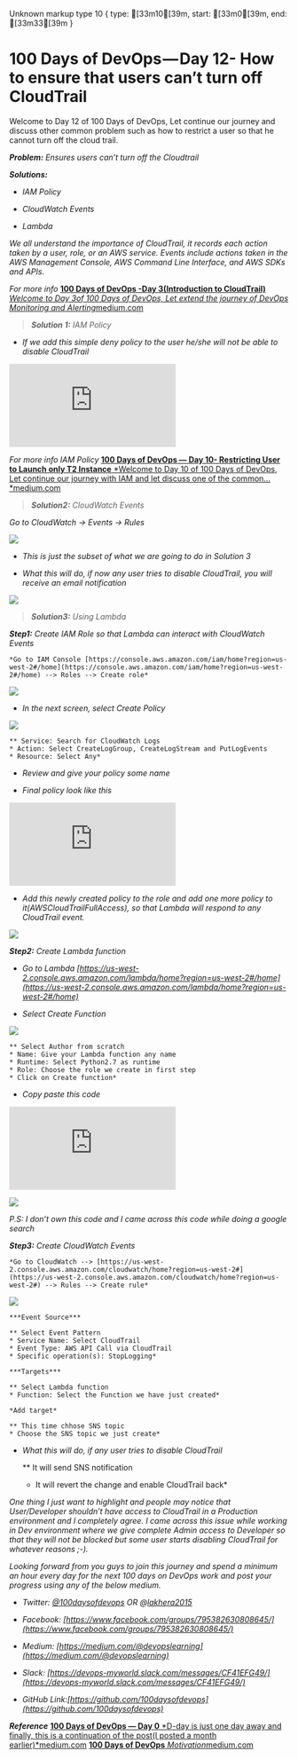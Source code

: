 Unknown markup type 10 { type: [33m10[39m, start: [33m0[39m, end: [33m33[39m }

# 100 Days of DevOps — Day 12- How to ensure that users can’t turn off CloudTrail

Welcome to Day 12 of 100 Days of DevOps, Let continue our journey and discuss other common problem such as how to restrict a user so that he cannot turn off the cloud trail.

***Problem:** Ensures users can’t turn off the Cloudtrail*

***Solutions:***

* *IAM Policy*

* *CloudWatch Events*

* *Lambda*

*We all understand the importance of CloudTrail, it records each action taken by a user, role, or an AWS service. Events include actions taken in the AWS Management Console, AWS Command Line Interface, and AWS SDKs and APIs.*

*For more info*
[**100 Days of DevOps -Day 3(Introduction to CloudTrail)**
*Welcome to Day 3of 100 Days of DevOps, Let extend the journey of DevOps Monitoring and Alerting*medium.com](https://medium.com/@devopslearning/100-days-of-devops-day-3-introduction-to-cloudtrail-5ce923f44584)
> ***Solution 1:** IAM Policy*

* *If we add this simple deny policy to the user he/she will not be able to disable CloudTrail*

<iframe src="https://medium.com/media/b6320089b3848aa321222b84ce0cb7c2" frameborder=0></iframe>

*For more info IAM Policy*
[**100 Days of DevOps — Day 10- Restricting User to Launch only T2 Instance**
*Welcome to Day 10 of 100 Days of DevOps, Let continue our journey with IAM and let discuss one of the common…*medium.com](https://medium.com/devopslinks/100-days-of-devops-day-10-restricting-user-to-launch-only-t2-instance-509aaaec5aa2)
> ***Solution2:** CloudWatch Events*

*Go to CloudWatch → Events → Rules*

![](https://cdn-images-1.medium.com/max/5756/1*Y6pLRUIF5zs585sxp5zB9w.png)

* *This is just the subset of what we are going to do in Solution 3*

* *What this will do, if now any user tries to disable CloudTrail, you will receive an email notification*

![](https://cdn-images-1.medium.com/max/4372/1*DeK1fL-rYNvqua5ATmxfkw.png)
> ***Solution3:** Using Lambda*

***Step1:** Create IAM Role so that Lambda can interact with CloudWatch Events*

    *Go to IAM Console [https://console.aws.amazon.com/iam/home?region=us-west-2#/home](https://console.aws.amazon.com/iam/home?region=us-west-2#/home) --> Roles --> Create role*

![](https://cdn-images-1.medium.com/max/3412/1*_C92ySkyjMw9l0wFubo_vQ.png)

* *In the next screen, select Create Policy*

![](https://cdn-images-1.medium.com/max/3324/1*mtYyb58SZfmu4xUJIyKqgA.png)

    ** Service: Search for CloudWatch Logs
    * Action: Select CreateLogGroup, CreateLogStream and PutLogEvents
    * Resource: Select Any*

* *Review and give your policy some name*

* *Final policy look like this*

<iframe src="https://medium.com/media/046283be397eb4b1f8421ba0f09bf419" frameborder=0></iframe>

* *Add this newly created policy to the role and add one more policy to it(AWSCloudTrailFullAccess), so that Lambda will respond to any CloudTrail event.*

![](https://cdn-images-1.medium.com/max/5220/1*lv5hs1KMRwIgm-5QB62nnQ.png)

***Step2:** Create Lambda function*

* *Go to Lambda [https://us-west-2.console.aws.amazon.com/lambda/home?region=us-west-2#/home](https://us-west-2.console.aws.amazon.com/lambda/home?region=us-west-2#/home)*

* *Select Create Function*

![](https://cdn-images-1.medium.com/max/5384/1*M3VKLoR9TVzH0kEkQH48fg.png)

    ** Select Author from scratch
    * Name: Give your Lambda function any name
    * Runtime: Select Python2.7 as runtime
    * Role: Choose the role we create in first step
    * Click on Create function*

* *Copy paste this code*

<iframe src="https://medium.com/media/8af544ec3d56b676eea841976e690fca" frameborder=0></iframe>

![](https://cdn-images-1.medium.com/max/5148/1*pCc0NGfpbMCO9RFWDeDvSA.png)

*P.S: I don’t own this code and I came across this code while doing a google search*

***Step3:** Create CloudWatch Events*

    *Go to CloudWatch --> [https://us-west-2.console.aws.amazon.com/cloudwatch/home?region=us-west-2#](https://us-west-2.console.aws.amazon.com/cloudwatch/home?region=us-west-2#) --> Rules --> Create rule*

![](https://cdn-images-1.medium.com/max/5076/1*-20L7B4gv_xH1UZNF74y3g.png)

    ***Event Source***

    ** Select Event Pattern
    * Service Name: Select CloudTrail
    * Event Type: AWS API Call via CloudTrail
    * Specific operation(s): StopLogging*

    ***Targets***

    ** Select Lambda function
    * Function: Select the Function we have just created*

    *Add target*

    ** This time chhose SNS topic
    * Choose the SNS topic we just create*

* *What this will do, if any user tries to disable CloudTrail*

    ** It will send SNS notification
    * It will revert the change and enable CloudTrail back*

*One thing I just want to highlight and people may notice that User/Developer shouldn’t have access to CloudTrail in a Production environment and I completely agree. I came across this issue while working in Dev environment where we give complete Admin access to Developer so that they will not be blocked but some user starts disabling CloudTrail for whatever reasons ;-).*

*Looking forward from you guys to join this journey and spend a minimum an hour every day for the next 100 days on DevOps work and post your progress using any of the below medium.*

* *Twitter: [@100daysofdevops](http://twitter.com/100daysofdevops) OR @[lakhera2015](https://twitter.com/lakhera2015)*

* *Facebook: [https://www.facebook.com/groups/795382630808645/](https://www.facebook.com/groups/795382630808645/)*

* *Medium: [https://medium.com/@devopslearning](https://medium.com/@devopslearning)*

* *Slack: [https://devops-myworld.slack.com/messages/CF41EFG49/](https://devops-myworld.slack.com/messages/CF41EFG49/)*

* *GitHub Link:[https://github.com/100daysofdevops](https://github.com/100daysofdevops)*

***Reference***
[**100 Days of DevOps — Day 0**
*D-day is just one day away and finally, this is a continuation of the post(I posted a month earlier)*medium.com](https://medium.com/@devopslearning/100-days-of-devops-day-0-4f2c9750542d)
[**100 Days of DevOps**
*Motivation*medium.com](https://medium.com/@devopslearning/100-days-of-devops-81faf13bf772)
